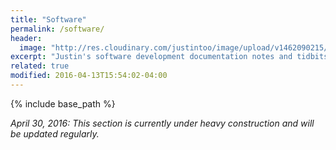 ```yaml
---
title: "Software"
permalink: /software/
header:
  image: "http://res.cloudinary.com/justintoo/image/upload/v1462090215/justintoo-raam-quote-1_gtz0fs.jpg"
excerpt: "Justin's software development documentation notes and tidbits"
related: true
modified: 2016-04-13T15:54:02-04:00
---
```


{% include base_path %}

*April 30, 2016: This section is currently under heavy construction and will be updated regularly.*
